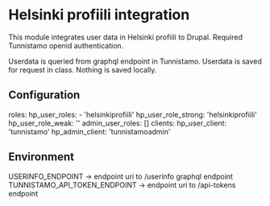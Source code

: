 # Helsinki profiili integration

This module integrates user data in Helsinki profiili to Drupal. Required Tunnistamo openid authentication.

Userdata is queried from graphql endpoint in Tunnistamo. Userdata is saved for request in class. Nothing is saved locally.

## Configuration


  roles:
  hp_user_roles:
    - 'helsinkiprofiili'
  hp_user_role_strong: 'helsinkiprofiili'
  hp_user_role_weak: ''
  admin_user_roles: []
  clients:
    hp_user_client: 'tunnistamo'
    hp_admin_client: 'tunnistamoadmin'


## Environment

USERINFO_ENDPOINT -> endpoint uri to /userinfo graphql endpoint
TUNNISTAMO_API_TOKEN_ENDPOINT -> endpoint uri to /api-tokens endpoint

